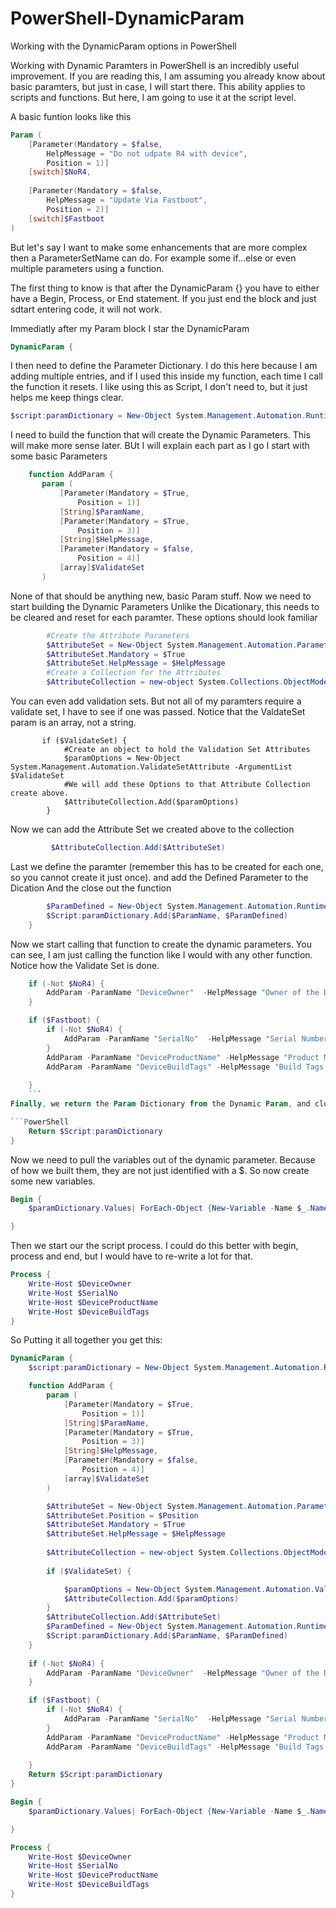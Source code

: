 # PowerShell-DynamicParam
Working with the DynamicParam options in PowerShell

Working with Dynamic Paramters in PowerShell is an incredibly useful improvement.  If you are reading this, I am assuming you already know about basic paramters, but just in case, I will start there. This ability applies to scripts and functions.  But here, I am going to use it at the script level.

A basic funtion looks like this
```PowerShell
Param (
    [Parameter(Mandatory = $false,
        HelpMessage = "Do not udpate R4 with device",
        Position = 1)]
    [switch]$NoR4,
    
    [Parameter(Mandatory = $false,
        HelpMessage = "Update Via Fastboot",
        Position = 2)]
    [switch]$Fastboot
)
 ```
 But let's say I want to make some enhancements that are more complex then a ParameterSetName can do.  For example some if...else or even multiple parameters using a function.
 
 The first thing to know is that after the DynamicParam {} you have to either have a Begin, Process, or End statement. If you just end the block and just sdtart entering code, it will not work.
 
 Immediatly after my Param block I star the DynamicParam
 
 ```PowerShell
 DynamicParam {
 ```
 I then need to define the Parameter Dictionary. I do this here because I am adding multiple entries, and if I used this inside my function, each time I call the function it resets. I like using this as Script, I don't need to, but it just helps me keep things clear.
 
 ```PowerShell
 $script:paramDictionary = New-Object System.Management.Automation.RuntimeDefinedParameterDictionary
 ```
 
 I need to build the function that will create the Dynamic Parameters.  This will make more sense later.  BUt I will explain each part as I go
 I start with some basic Parameters
 
 ```PowerShell
     function AddParam {
        param (
            [Parameter(Mandatory = $True,
                Position = 1)]
            [String]$ParamName,
            [Parameter(Mandatory = $True,
                Position = 3)]
            [String]$HelpMessage,
            [Parameter(Mandatory = $false,
                Position = 4)]
            [array]$ValidateSet
        )
```
None of that should be anything new, basic Param stuff.
Now we need to start building the Dynamic Parameters
Unlike the Dicationary, this needs to be cleared and reset for each paramter.
These options should look familiar

```PowerShell
        #Create the Attribute Parameters
        $AttributeSet = New-Object System.Management.Automation.ParameterAttribute
        $AttributeSet.Mandatory = $True
        $AttributeSet.HelpMessage = $HelpMessage
        #Create a Collection for the Attributes
        $AttributeCollection = new-object System.Collections.ObjectModel.Collection[System.Attribute]
```

You can even add validation sets.  But not all of my paramters require a validate set, I have to see if one was passed.  Notice that the ValdateSet param is an array, not a string.

```PowerShel
       if ($ValidateSet) {
            #Create an object to hold the Validation Set Attributes
            $paramOptions = New-Object System.Management.Automation.ValidateSetAttribute -ArgumentList $ValidateSet
            #We will add these Options to that Attribute Collection create above.
            $AttributeCollection.Add($paramOptions)
        }
```

Now we can add the Attribute Set we created above to the collection

```PowerShell
         $AttributeCollection.Add($AttributeSet)
```

Last we define the paramter (remember this has to be created for each one, so you cannot create it just once). and add the Defined Parameter to the Dication
And the close out the function
```PowerShell
        $ParamDefined = New-Object System.Management.Automation.RuntimeDefinedParameter($ParamName, [string], $AttributeCollection)
        $Script:paramDictionary.Add($ParamName, $ParamDefined)
    }
```

Now we start calling that function to create the dynamic parameters.  You can see, I am just calling the function like I would with any other function.  Notice how the Validate Set is done.

```PowerShell
    if (-Not $NoR4) {
        AddParam -ParamName "DeviceOwner"  -HelpMessage "Owner of the Device The ticket number from Jira"  
    }

    if ($Fastboot) {
        if (-Not $NoR4) {
            AddParam -ParamName "SerialNo"  -HelpMessage "Serial Number, ending in 2"
        }
        AddParam -ParamName "DeviceProductName" -HelpMessage "Product Model, RallyBar, RallyBarMini, TapIP, TapScheduler, RoomMate" -ValidateSet "RallyBar", "RallyBarMini", "TapIP", "TapScheduler", "RoomMate"
        AddParam -ParamName "DeviceBuildTags" -HelpMessage "Build Tags, Test-key or release-key" -ValidateSet "test-keys", "release-keys"
        
    }
    ```
Finally, we return the Param Dictionary from the Dynamic Param, and close out the DynamicParam

```PowerShell
    Return $Script:paramDictionary
}
```
Now we need to pull the variables out of the dynamic parameter. Because of how we built them, they are not just identified with a $. So now create some new variables.

```PowerShell
Begin {
    $paramDictionary.Values| ForEach-Object {New-Variable -Name $_.Name -Value $_.Value}

}
```

Then we start our the script process.  I could do this better with begin, process and end, but I would have to re-write a lot for that.

```PowerShell
Process {
    Write-Host $DeviceOwner
    Write-Host $SerialNo
    Write-Host $DeviceProductName
    Write-Host $DeviceBuildTags
}
```
So Putting it all together you get this:
```PowerShell
DynamicParam {
    $script:paramDictionary = New-Object System.Management.Automation.RuntimeDefinedParameterDictionary

    function AddParam {
        param (
            [Parameter(Mandatory = $True,
                Position = 1)]
            [String]$ParamName,
            [Parameter(Mandatory = $True,
                Position = 3)]
            [String]$HelpMessage,
            [Parameter(Mandatory = $false,
                Position = 4)]
            [array]$ValidateSet
        )

        $AttributeSet = New-Object System.Management.Automation.ParameterAttribute
        $AttributeSet.Position = $Position
        $AttributeSet.Mandatory = $True
        $AttributeSet.HelpMessage = $HelpMessage
    
        $AttributeCollection = new-object System.Collections.ObjectModel.Collection[System.Attribute]
        
        if ($ValidateSet) {

            $paramOptions = New-Object System.Management.Automation.ValidateSetAttribute -ArgumentList $ValidateSet
            $AttributeCollection.Add($paramOptions)
        }
        $AttributeCollection.Add($AttributeSet)
        $ParamDefined = New-Object System.Management.Automation.RuntimeDefinedParameter($ParamName, [string], $AttributeCollection)
        $Script:paramDictionary.Add($ParamName, $ParamDefined)
    }
    
    if (-Not $NoR4) {
        AddParam -ParamName "DeviceOwner"  -HelpMessage "Owner of the Device The ticket number from Jira"  
    }

    if ($Fastboot) {
        if (-Not $NoR4) {
            AddParam -ParamName "SerialNo"  -HelpMessage "Serial Number, ending in 2"
        }
        AddParam -ParamName "DeviceProductName" -HelpMessage "Product Model, RallyBar, RallyBarMini, TapIP, TapScheduler, RoomMate" -ValidateSet "RallyBar", "RallyBarMini", "TapIP", "TapScheduler", "RoomMate"
        AddParam -ParamName "DeviceBuildTags" -HelpMessage "Build Tags, Test-key or release-key" -ValidateSet "test-keys", "release-keys"
        
    }
    Return $Script:paramDictionary
}

Begin {
    $paramDictionary.Values| ForEach-Object {New-Variable -Name $_.Name -Value $_.Value}

}

Process {
    Write-Host $DeviceOwner
    Write-Host $SerialNo
    Write-Host $DeviceProductName
    Write-Host $DeviceBuildTags
}
```
